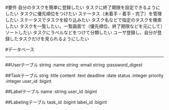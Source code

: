 #要件
自分のタスクを簡単に登録したい
タスクに終了期限を設定できるようにしたい
タスクに優先順位をつけたい
ステータス（未着手・着手・完了）を管理したい
ステータスでタスクを絞り込みたい
タスク名などで指定のタスクを検索したい
タスクを一覧したい。一覧画面で（優先順位、終了期限などを元にして）ソートしたい
タスクにラベルなどをつけて分類したい
ユーザ登録し、自分が登録したタスクだけを見られるようにしたい

#データベース
____________

##Userテーブル
  string :name
  string :email
  string :password_digest

##Taskテーブル
  strig :title
  content :text
  deadline :date
  status :integer
  priority :integer
  user_id :bigint

##Labelテーブル
  name :string
  user_id :bigint

##Labelingテーブル
  task_id :bigint
  label_id :bigint
